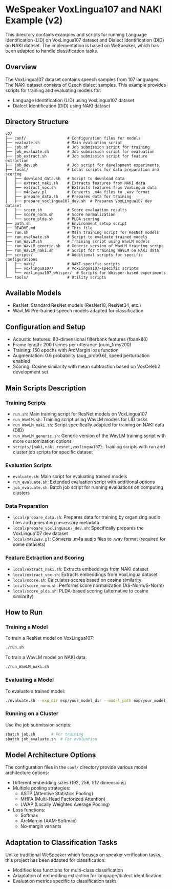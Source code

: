 # WeSpeaker VoxLingua107 and NAKI Example (v2)

This directory contains examples and scripts for running Language Identification (LID) on VoxLingua107 dataset and Dialect Identification (DID) on NAKI dataset. The implementation is based on WeSpeaker, which has been adapted to handle classification tasks.

## Overview

The VoxLingua107 dataset contains speech samples from 107 languages. The NAKI dataset consists of Czech dialect samples. This example provides scripts for training and evaluating models for:
- Language Identification (LID) using VoxLingua107 dataset
- Dialect Identification (DID) using NAKI dataset

## Directory Structure

```
v2/
├── conf/                  # Configuration files for models
├── evaluate.sh            # Main evaluation script
├── job.sh                 # Job submission script for training
├── job_evaluate.sh        # Job submission script for evaluation
├── job_extract.sh         # Job submission script for feature extraction
├── job_dev.sh             # Job script for development experiments
├── local/                 # Local scripts for data preparation and scoring
│   ├── download_data.sh   # Script to download data
│   ├── extract_naki.sh    # Extracts features from NAKI data
│   ├── extract_vox.sh     # Extracts features from VoxLingua data
│   ├── m4a2wav.pl         # Converts .m4a files to .wav format
│   ├── prepare_data.sh    # Prepares data for training
│   ├── prepare_voxlingua107_dev.sh  # Prepares VoxLingua107 dev dataset
│   ├── score.sh           # Score evaluation results
│   ├── score_norm.sh      # Score normalization
│   └── score_plda.sh      # PLDA scoring
├── path.sh                # Environment setup script
├── README.md              # This file
├── run.sh                 # Main training script for ResNet models
├── run_evaluate.sh        # Script to evaluate trained models
├── run_WavLM.sh           # Training script using WavLM models
├── run_WavLM_generic.sh   # Generic version of WavLM training script
├── run_WavLM_naki.sh      # Script for training WavLM on NAKI data
├── scripts/               # Additional scripts for specific configurations
│   ├── naki/              # NAKI-specific scripts
│   ├── voxlingua107/      # VoxLingua107-specific scripts
│   └── voxlingua107_whisper/  # Scripts for Whisper-based experiments
└── tools/                 # Utility scripts
```

## Available Models

* ResNet: Standard ResNet models (ResNet18, ResNet34, etc.)
* WavLM: Pre-trained speech models adapted for classification

## Configuration and Setup

* Acoustic features: 80-dimensional filterbank features (fbank80)
* Frame length: 200 frames per utterance (num_frms200)
* Training: 150 epochs with ArcMargin loss function
* Augmentation: 0.6 probability (aug_prob0.6), speed perturbation enabled
* Scoring: Cosine similarity with mean subtraction based on VoxCeleb2 development set

## Main Scripts Description

### Training Scripts

- `run.sh`: Main training script for ResNet models on VoxLingua107
- `run_WavLM.sh`: Training script using WavLM models for LID tasks
- `run_WavLM_naki.sh`: Script specifically adapted for training on NAKI data (DID)
- `run_WavLM_generic.sh`: Generic version of the WavLM training script with more customization options
- `scripts/{naki,naki_resnet,voxlingua107}`: Training scripts with run and cluster job scripts for specific dataset

### Evaluation Scripts

- `evaluate.sh`: Main script for evaluating trained models
- `run_evaluate.sh`: Extended evaluation script with additional options
- `job_evaluate.sh`: Batch job script for running evaluations on computing clusters

### Data Preparation

- `local/prepare_data.sh`: Prepares data for training by organizing audio files and generating necessary metadata
- `local/prepare_voxlingua107_dev.sh`: Specifically prepares the VoxLingua107 dev dataset
- `local/m4a2wav.pl`: Converts .m4a audio files to .wav format (required for some datasets)

### Feature Extraction and Scoring

- `local/extract_naki.sh`: Extracts embeddings from NAKI dataset
- `local/extract_vox.sh`: Extracts embeddings from VoxLingua dataset
- `local/score.sh`: Calculates scores based on cosine similarity
- `local/score_norm.sh`: Performs score normalization (AS-Norm/S-Norm)
- `local/score_plda.sh`: PLDA-based scoring (alternative to cosine similarity)

## How to Run

### Training a Model

To train a ResNet model on VoxLingua107:
```bash
./run.sh
```

To train a WavLM model on NAKI data:
```bash
./run_WavLM_naki.sh
```

### Evaluating a Model

To evaluate a trained model:
```bash
./evaluate.sh --exp_dir exp/your_model_dir --model_path exp/your_model_dir/models/avg_model.pt
```

### Running on a Cluster

Use the job submission scripts:
```bash
sbatch job.sh       # For training
sbatch job_evaluate.sh  # For evaluation
```

## Model Architecture Options

The configuration files in the `conf/` directory provide various model architecture options:

- Different embedding sizes (192, 256, 512 dimensions)
- Multiple pooling strategies:
  - ASTP (Attentive Statistics Pooling)
  - MHFA (Multi-Head Factorized Attention)
  - LWAP (Locally Weighted Average Pooling)
- Loss functions:
  - Softmax
  - ArcMargin (AAM-Softmax)
  - No-margin variants

## Adaptation to Classification Tasks

Unlike traditional WeSpeaker which focuses on speaker verification tasks, this project has been adapted for classification:
- Modified loss functions for multi-class classification
- Adaptation of embedding extraction for language/dialect identification
- Evaluation metrics specific to classification tasks

